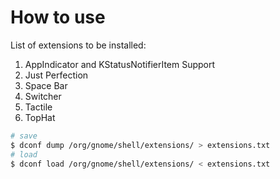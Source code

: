 # How to use

List of extensions to be installed:

1. AppIndicator and KStatusNotifierItem Support
2. Just Perfection
3. Space Bar
4. Switcher
5. Tactile
6. TopHat

```bash
# save
$ dconf dump /org/gnome/shell/extensions/ > extensions.txt
# load
$ dconf load /org/gnome/shell/extensions/ < extensions.txt
```



